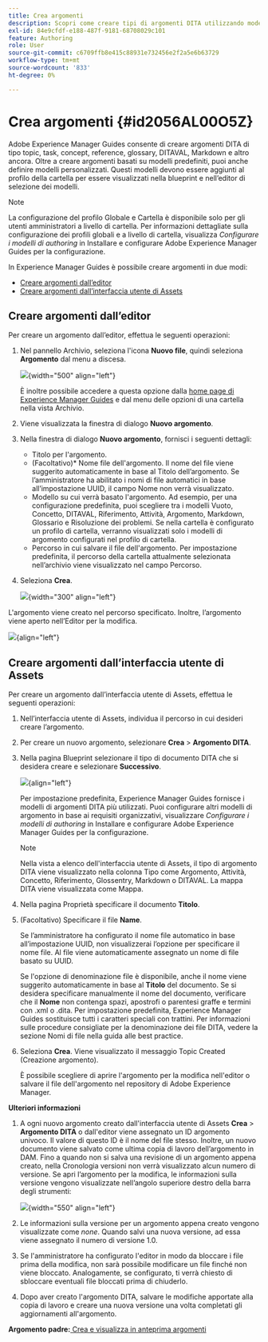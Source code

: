 ```yaml
---
title: Crea argomenti
description: Scopri come creare tipi di argomenti DITA utilizzando modelli personalizzati in Adobe Experience Manager Guides.
exl-id: 84e9cfdf-e188-487f-9181-68708029c101
feature: Authoring
role: User
source-git-commit: c6709ffb8e415c88931e732456e2f2a5e6b63729
workflow-type: tm+mt
source-wordcount: '833'
ht-degree: 0%

---
```


# Crea argomenti {#id2056AL00O5Z}

Adobe Experience Manager Guides consente di creare argomenti DITA di tipo topic, task, concept, reference, glossary, DITAVAL, Markdown e altro ancora. Oltre a creare argomenti basati su modelli predefiniti, puoi anche definire modelli personalizzati. Questi modelli devono essere aggiunti al profilo della cartella per essere visualizzati nella blueprint e nell’editor di selezione dei modelli.

>[!NOTE]
>
> La configurazione del profilo Globale e Cartella è disponibile solo per gli utenti amministratori a livello di cartella. Per informazioni dettagliate sulla configurazione dei profili globali e a livello di cartella, visualizza *Configurare i modelli di authoring* in Installare e configurare Adobe Experience Manager Guides per la configurazione.


In Experience Manager Guides è possibile creare argomenti in due modi:

- [Creare argomenti dall’editor](#create-topics-from-the-editor)
- [Creare argomenti dall’interfaccia utente di Assets](#create-topics-from-the-assets-ui)

## Creare argomenti dall’editor

Per creare un argomento dall’editor, effettua le seguenti operazioni:

1. Nel pannello Archivio, seleziona l&#39;icona **Nuovo file**, quindi seleziona **Argomento** dal menu a discesa.

   ![](images/create-topic-option.png){width="500" align="left"}

   È inoltre possibile accedere a questa opzione dalla [home page di Experience Manager Guides](./intro-home-page.md) e dal menu delle opzioni di una cartella nella vista Archivio.

2. Viene visualizzata la finestra di dialogo **Nuovo argomento**.

3. Nella finestra di dialogo **Nuovo argomento**, fornisci i seguenti dettagli:
   - Titolo per l&#39;argomento.
   - \(Facoltativo\)* Nome file dell&#39;argomento. Il nome del file viene suggerito automaticamente in base al Titolo dell’argomento. Se l’amministratore ha abilitato i nomi di file automatici in base all’impostazione UUID, il campo Nome non verrà visualizzato.
   - Modello su cui verrà basato l&#39;argomento. Ad esempio, per una configurazione predefinita, puoi scegliere tra i modelli Vuoto, Concetto, DITAVAL, Riferimento, Attività, Argomento, Markdown, Glossario e Risoluzione dei problemi. Se nella cartella è configurato un profilo di cartella, verranno visualizzati solo i modelli di argomento configurati nel profilo di cartella.
   - Percorso in cui salvare il file dell&#39;argomento. Per impostazione predefinita, il percorso della cartella attualmente selezionata nell’archivio viene visualizzato nel campo Percorso.

4. Seleziona **Crea**.

   ![](images/create-topic-dialog-new.png){width="300" align="left"}

L&#39;argomento viene creato nel percorso specificato. Inoltre, l’argomento viene aperto nell’Editor per la modifica.

![](images/new-topic-editor.png){align="left"}

## Creare argomenti dall’interfaccia utente di Assets

Per creare un argomento dall’interfaccia utente di Assets, effettua le seguenti operazioni:

1. Nell’interfaccia utente di Assets, individua il percorso in cui desideri creare l’argomento.

1. Per creare un nuovo argomento, selezionare **Crea** \> **Argomento DITA**.

1. Nella pagina Blueprint selezionare il tipo di documento DITA che si desidera creare e selezionare **Successivo**.

   ![](images/create_dita_topic.png){align="left"}

   Per impostazione predefinita, Experience Manager Guides fornisce i modelli di argomenti DITA più utilizzati. Puoi configurare altri modelli di argomento in base ai requisiti organizzativi, visualizzare *Configurare i modelli di authoring* in Installare e configurare Adobe Experience Manager Guides per la configurazione.

   >[!NOTE]
   >
   > Nella vista a elenco dell&#39;interfaccia utente di Assets, il tipo di argomento DITA viene visualizzato nella colonna Tipo come Argomento, Attività, Concetto, Riferimento, Glossentry, Markdown o DITAVAL. La mappa DITA viene visualizzata come Mappa.

1. Nella pagina Proprietà specificare il documento **Titolo**.

1. \(Facoltativo\) Specificare il file **Name**.

   Se l’amministratore ha configurato il nome file automatico in base all’impostazione UUID, non visualizzerai l’opzione per specificare il nome file. Al file viene automaticamente assegnato un nome di file basato su UUID.

   Se l&#39;opzione di denominazione file è disponibile, anche il nome viene suggerito automaticamente in base al **Titolo** del documento. Se si desidera specificare manualmente il nome del documento, verificare che il **Nome** non contenga spazi, apostrofi o parentesi graffe e termini con .xml o .dita. Per impostazione predefinita, Experience Manager Guides sostituisce tutti i caratteri speciali con trattini. Per informazioni sulle procedure consigliate per la denominazione dei file DITA, vedere la sezione Nomi di file nella guida alle best practice.

1. Seleziona **Crea**. Viene visualizzato il messaggio Topic Created (Creazione argomento).

   È possibile scegliere di aprire l&#39;argomento per la modifica nell&#39;editor o salvare il file dell&#39;argomento nel repository di Adobe Experience Manager.

**Ulteriori informazioni**

1. A ogni nuovo argomento creato dall&#39;interfaccia utente di Assets **Crea** \> **Argomento DITA** o dall&#39;editor viene assegnato un ID argomento univoco. Il valore di questo ID è il nome del file stesso. Inoltre, un nuovo documento viene salvato come ultima copia di lavoro dell’argomento in DAM. Fino a quando non si salva una revisione di un argomento appena creato, nella Cronologia versioni non verrà visualizzato alcun numero di versione. Se apri l’argomento per la modifica, le informazioni sulla versione vengono visualizzate nell’angolo superiore destro della barra degli strumenti:

   ![](images/topic-version-none_cs.png){width="550" align="left"}

2. Le informazioni sulla versione per un argomento appena creato vengono visualizzate come *none*. Quando salvi una nuova versione, ad essa viene assegnato il numero di versione 1.0.

3. Se l&#39;amministratore ha configurato l&#39;editor in modo da bloccare i file prima della modifica, non sarà possibile modificare un file finché non viene bloccato. Analogamente, se configurato, ti verrà chiesto di sbloccare eventuali file bloccati prima di chiuderlo.

4. Dopo aver creato l&#39;argomento DITA, salvare le modifiche apportate alla copia di lavoro e creare una nuova versione una volta completati gli aggiornamenti all&#39;argomento.

**Argomento padre:**[ Crea e visualizza in anteprima argomenti](create-preview-topics.md)
